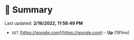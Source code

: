 # 📖 Summary
Last updated: **2/16/2022, 11:58:49 PM**

- `GET` [https://google.com](https://google.com) - **Up** (191ms)
